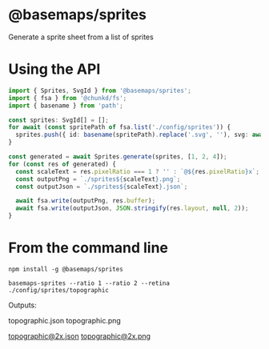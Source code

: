 # @basemaps/sprites

Generate a sprite sheet from a list of sprites

# Using the API

```typescript
import { Sprites, SvgId } from '@basemaps/sprites';
import { fsa } from '@chunkd/fs';
import { basename } from 'path';

const sprites: SvgId[] = [];
for await (const spritePath of fsa.list('./config/sprites')) {
  sprites.push({ id: basename(spritePath).replace('.svg', ''), svg: await fsa.read(spritePath) });
}

const generated = await Sprites.generate(sprites, [1, 2, 4]);
for (const res of generated) {
  const scaleText = res.pixelRatio === 1 ? '' : `@${res.pixelRatio}x`;
  const outputPng = `./sprites${scaleText}.png`;
  const outputJson = `./sprites${scaleText}.json`;

  await fsa.write(outputPng, res.buffer);
  await fsa.write(outputJson, JSON.stringify(res.layout, null, 2));
}
```

# From the command line

```
npm install -g @basemaps/sprites

basemaps-sprites --ratio 1 --ratio 2 --retina ./config/sprites/topographic
```

Outputs:

topographic.json
topographic.png

topographic@2x.json
topographic@2x.png

